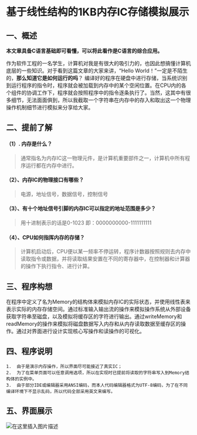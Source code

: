 # 基于线性结构的1KB内存IC存储模拟展示

## 一、概述
**本文章具备C语言基础即可看懂，可以将此看作是C语言的综合应用。**

作为软件工程的一名学生，计算机对我是有很大的吸引力的，也因此想搞懂计算机底层的一些知识。对于看到这篇文章的大家来讲，“Hello World！”一定是不陌生的，**那么知道它是如何运行的吗**？
编译好的程序在硬盘中进行存储，当系统识别到运行程序的指令时，程序就会被加载到内存中的某个空闲位置。在CPU内的各个组件的协调工作下，程序就会按照程序中的指令逐条执行了。当然，这其中有很多细节，无法面面俱到，所以我截取一个字符串在内存中的存入和取出这一个物理操作机制细节进行模拟来分享给大家。

## 二、提前了解

#### （1）. 内存是什么？

> 通常指名为内存IC这一物理元件，是计算机重要部件之一，计算机中所有程序运行都在内存中进行。

#### （2）、内存IC的物理接口有哪些？

> 电源，地址信号，数据信号，控制信号

#### （3）、有十个地址信号引脚的内存IC可以指定的地址范围是多少？

> 用十进制表示的话是0-1023 即：0000000000-1111111111

#### （4）、CPU如何指挥内存的存储？

> 计算机启动后，CPU便以某一频率不停运转，程序计数器按照规则去内存中读取指令或数据，并将读取结果安置在不同的寄存器中，在控制器和计算器的操作下执行指令、进行计算。

## 三、程序构想

在程序中定义了名为Memory的结构体来模拟内存IC的实际状态，并使用线性表来表示实际的内存存储空间。通过标准输入输出流的操作来模拟操作系统从外部设备获取字符串至磁盘，以及模拟将缓存区的字符进行输出。通过writeMemory和readMemory的操作来模拟将磁盘数据写入内存和从内存读取数据至缓存区的操作。通过对界面进行设计实现核心写操作和读操作的可视化。

## 四、程序说明

	1.	由于是演示内存操作，所以界面尽可能接近了真实IC；
	2.	为了在菜单页面可以任意调用选项，所以在实现时已提前将读取的字符串写入到Memory结构体的实例中。
	3.	由于部分IDE或编辑器采用ANSI编码，而本人代码编辑器格式为UTF-8编码，为了在不同编译环境下不显示乱码，所以代码全部采用英文来编写。

## 五、界面展示

![在这里插入图片描述](https://img-blog.csdnimg.cn/20210612193126850.png?x-oss-process=image/watermark,type_ZmFuZ3poZW5naGVpdGk,shadow_10,text_aHR0cHM6Ly9ibG9nLmNzZG4ubmV0L3FxXzMzNTE5ODM3,size_16,color_FFFFFF,t_70)
